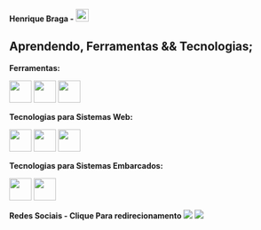 **Henrique Braga -** <img src="https://img.icons8.com/fluency/48/null/shark.png" width="23" height="23"/>

## Aprendendo, Ferramentas && Tecnologias;
**Ferramentas:**  

<img src="https://cdn.jsdelivr.net/gh/devicons/devicon/icons/github/github-original.svg" width="40" height="40"/> <img src="https://cdn.jsdelivr.net/gh/devicons/devicon/icons/grafana/grafana-original-wordmark.svg" width="40" height="40"/> <img src="https://cdn.jsdelivr.net/gh/devicons/devicon/icons/linux/linux-original.svg" width="40" height="40"/> 

**Tecnologias para Sistemas Web:**  

<img src="https://cdn.jsdelivr.net/gh/devicons/devicon/icons/javascript/javascript-original.svg" width="40" height="40"/> <img src="https://cdn.jsdelivr.net/gh/devicons/devicon/icons/html5/html5-plain.svg" width="40" height="40"/> <img src="https://cdn.jsdelivr.net/gh/devicons/devicon/icons/css3/css3-original.svg" width="40" height="40"/>

**Tecnologias para Sistemas Embarcados:**  

<img src="https://cdn.jsdelivr.net/gh/devicons/devicon/icons/c/c-original.svg" width="40" height="40"/> <img src="https://cdn.jsdelivr.net/gh/devicons/devicon/icons/arduino/arduino-original.svg" width="40" height="40"/>

**Redes Sociais - Clique Para redirecionamento**
<a href="https://www.instagram.com/brasilbytebuilders/"><img src="https://img.icons8.com/fluency/40/null/instagram-new.png" class="media-object  img-responsive img-thumbnail"></a>  <a href="https://chat.whatsapp.com/Dddix5QuFQxK6n2eu0whSJ/"><img src="https://img.icons8.com/fluency/40/null/whatsapp.png" class="media-object  img-responsive img-thumbnail"></a> 

          


